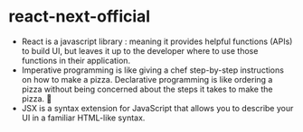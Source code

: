 # react-next-official

- React is a javascript library : meaning it provides helpful functions (APIs) to build UI, but leaves it up to the developer where to use those functions in their application.
- Imperative programming is like giving a chef step-by-step instructions on how to make a pizza. Declarative programming is like ordering a pizza without being concerned about the steps it takes to make the pizza. 🍕
- JSX is a syntax extension for JavaScript that allows you to describe your UI in a familiar HTML-like syntax.
